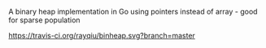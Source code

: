 A binary heap implementation in Go using pointers instead of array - good for sparse population

https://travis-ci.org/rayqiu/binheap.svg?branch=master
